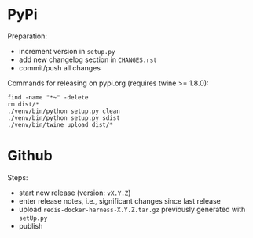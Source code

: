 PyPi
====

Preparation:

* increment version in `setup.py`
* add new changelog section in `CHANGES.rst`
* commit/push all changes

Commands for releasing on pypi.org (requires twine >= 1.8.0):

```
find -name "*~" -delete
rm dist/*
./venv/bin/python setup.py clean
./venv/bin/python setup.py sdist
./venv/bin/twine upload dist/*
```


Github
======

Steps:

* start new release (version: `vX.Y.Z`)
* enter release notes, i.e., significant changes since last release
* upload `redis-docker-harness-X.Y.Z.tar.gz` previously generated with `setUp.py`
* publish


